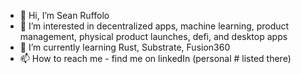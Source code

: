 - 👋 Hi, I’m Sean Ruffolo
- 👀 I’m interested in decentralized apps, machine learning, product management, physical product launches, defi, and desktop apps
- 🌱 I’m currently learning Rust, Substrate, Fusion360
- 📫 How to reach me - find me on linkedIn (personal # listed there)



<!---
folofur/folofur is a ✨ special ✨ repository because its `README.md` (this file) appears on your GitHub profile.
You can click the Preview link to take a look at your changes.
--->
